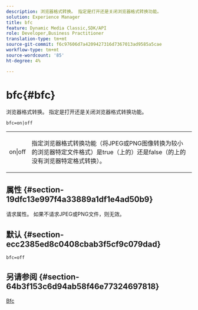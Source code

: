 ```yaml
---
description: 浏览器格式转换。 指定是打开还是关闭浏览器格式转换功能。
solution: Experience Manager
title: bfc
feature: Dynamic Media Classic,SDK/API
role: Developer,Business Practitioner
translation-type: tm+mt
source-git-commit: f6c97606d7a4209427316d7367013ad9585a5cae
workflow-type: tm+mt
source-wordcount: '85'
ht-degree: 4%

---
```



# bfc{#bfc}

浏览器格式转换。 指定是打开还是关闭浏览器格式转换功能。

`bfc=on|off`

<table id="simpletable_2D23B1B282CD4216AB5BE7E7430D1B3F"> 
 <tr class="strow"> 
  <td class="stentry"> <p> <span class="codeph"> on|off  </span> </p> </td> 
  <td class="stentry"> <p>指定浏览器格式转换功能（将JPEG或PNG图像转换为较小的浏览器特定文件格式）是true（</span>上的<span class="codeph">）还是false（<span class="codeph">的</span>上的没有浏览器特定格式转换）。 </span></p> </td> 
 </tr> 
</table>

## 属性 {#section-19dfc13e997f4a33889a1df1e4ad50b9}

请求属性。 如果不请求JPEG或PNG文件，则无效。

## 默认 {#section-ecc2385ed8c0408cbab3f5cf9c079dad}

`bfc=off`

## 另请参阅 {#section-64b3f153c6d94ab58f46e77324697818}

[Bfc](../../../../../is-api/image-catalog/image-serving-api-ref/c-image-catalog-reference/c-attributes-reference/r-bfc.md#reference-5217a41d9d7447d6b0624077eb38d3de)
